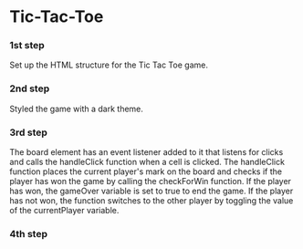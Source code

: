 # Tic-Tac-Toe

### 1st step

Set up the HTML structure for the Tic Tac Toe game.

### 2nd step

Styled the game with a dark theme.

### 3rd step 

The board element has an event listener added to it that listens for clicks and calls the handleClick function when a cell is clicked. The handleClick function places the current player's mark on the board and checks if the player has won the game by calling the checkForWin function. If the player has won, the gameOver variable is set to true to end the game. If the player has not won, the function switches to the other player by toggling the value of the currentPlayer variable.

### 4th step 


